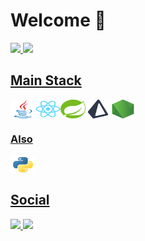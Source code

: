 # Welcome 🚦

<div>
  <a href="https://github.com/Diasszx">
    <img height="150em" src="https://github-readme-stats.vercel.app/api?username=Diasszx&show_icons=true&theme=dracula&include_all_commits=true&count_private=true"/>
    <img height="150em" src="https://github-readme-stats.vercel.app/api/top-langs/?username=Diasszx&layout=compact&langs_count=7&theme=dracula"/>
</div>

## Main Stack
<div style="display: flex">
  <img src="https://raw.githubusercontent.com/devicons/devicon/master/icons/java/java-original.svg" alt="Java" title="Java" height="30" width="40" align="center">
  <img src="https://raw.githubusercontent.com/devicons/devicon/master/icons/react/react-original.svg" alt="react" title="react" height="30" width="40" align="center">
  <img src="https://raw.githubusercontent.com/devicons/devicon/master/icons/spring/spring-original.svg" alt="spring" title="spring" height="30" width="40" align="center">
  <img src="https://raw.githubusercontent.com/devicons/devicon/master/icons/prisma/prisma-original.svg" alt="prisma" title="prisma" height="30" width="40" align="center">
  <img src="https://raw.githubusercontent.com/devicons/devicon/master/icons/nodejs/nodejs-original.svg" alt="nodejs" title="nodejs" height="30" width="40" align="center">

  

</div>

### Also
<div>
    <img src="https://raw.githubusercontent.com/devicons/devicon/master/icons/python/python-original.svg" align="center" alt="Python" title="Python" height="30" width="40" >
</div>

## Social
<div>
    <a href="adamrpdiass@hotmail.com" target="_blank">
      <img src="https://img.shields.io/badge/hotmail-0078D4?style=for-the-badge&logo=microsoft-outlook&logoColor=white">
    </a>
    <a href="https://www.linkedin.com/in/adam-ramos-ab02a3270/" target="_blank">
      <img src="https://img.shields.io/badge/-LinkedIn-%230077B5?style=for-the-badge&logo=linkedin&logoColor=white">
    </a>
</div><br>
